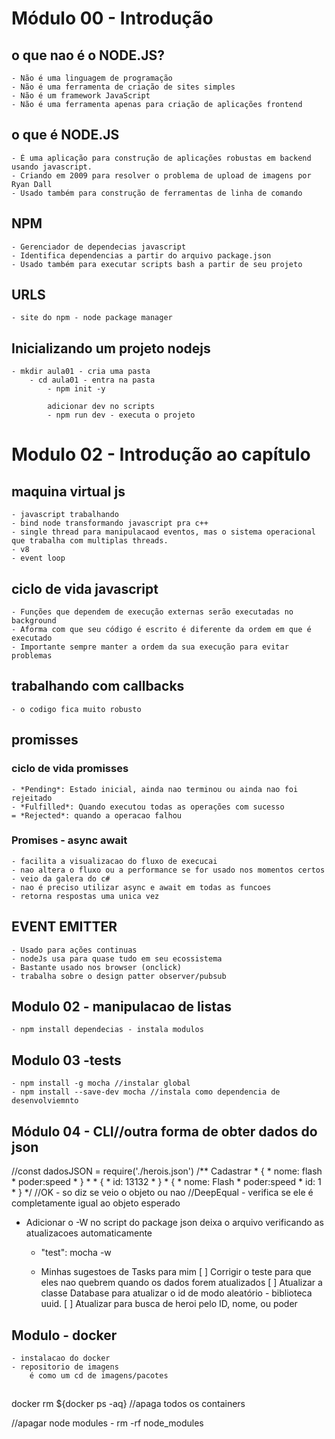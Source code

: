 # Módulo 00 - Introdução

## o que nao é o NODE.JS?
    - Não é uma linguagem de programação
    - Não é uma ferramenta de criação de sites simples
    - Não é um framework JavaScript
    - Não é uma ferramenta apenas para criação de aplicações frontend

## o que é  NODE.JS
    - É uma aplicação para construção de aplicações robustas em backend usando javascript.
    - Criando em 2009 para resolver o problema de upload de imagens por Ryan Dall
    - Usado também para construção de ferramentas de linha de comando 

## NPM
    - Gerenciador de dependecias javascript
    - Identifica dependencias a partir do arquivo package.json
    - Usado também para executar scripts bash a partir de seu projeto


## URLS
    - site do npm - node package manager

## Inicializando um projeto nodejs
    - mkdir aula01 - cria uma pasta
        - cd aula01 - entra na pasta
            - npm init -y

            adicionar dev no scripts
            - npm run dev - executa o projeto

# Modulo 02 - Introdução ao capítulo

## maquina virtual js 
    - javascript trabalhando
    - bind node transformando javascript pra c++
    - single thread para manipulacaod eventos, mas o sistema operacional que trabalha com multiplas threads.
    - v8
    - event loop

## ciclo de vida javascript
    - Funções que dependem de execução externas serão executadas no background
    - Aforma com que seu código é escrito é diferente da ordem em que é executado
    - Importante sempre manter a ordem da sua execução para evitar problemas

## trabalhando com callbacks
    - o codigo fica muito robusto

## promisses

### ciclo de vida promisses
    - *Pending*: Estado inicial, ainda nao terminou ou ainda nao foi rejeitado
    - *Fulfilled*: Quando executou todas as operações com sucesso
    = *Rejected*: quando a operacao falhou

### Promises - async await

    - facilita a visualizacao do fluxo de execucai
    - nao altera o fluxo ou a performance se for usado nos momentos certos
    - veio da galera do c#
    - nao é preciso utilizar async e await em todas as funcoes
    - retorna respostas uma unica vez

## EVENT EMITTER
    - Usado para ações continuas
    - nodeJs usa para quase tudo em seu ecossistema
    - Bastante usado nos browser (onclick)
    - trabalha sobre o design patter observer/pubsub
## Modulo 02 - manipulacao de listas
    - npm install dependecias - instala modulos
    
## Modulo 03 -tests
    - npm install -g mocha //instalar global
    - npm install --save-dev mocha //instala como dependencia de desenvolviemnto

## Módulo 04 - CLI//outra forma de obter dados do json
//const dadosJSON = require('./herois.json')
        /** Cadastrar
         * {
         * nome: flash
         * poder:speed
         * }
         * 
         * {
         * id: 13132
         * }
         * {
         *  nome: Flash
         *  poder:speed
         * id: 1
         * }
         */
         //OK - so diz se veio o objeto ou nao
//DeepEqual - verifica se ele é completamente igual ao objeto esperado

- Adicionar o -W no script do package json deixa o arquivo verificando as atualizacoes automaticamente
    - "test": mocha -w

    - Minhas sugestoes de Tasks para mim
        [ ] Corrigir o teste para que eles nao quebrem quando os dados forem atualizados
        [ ] Atualizar a classe Database para atualizar o id de modo aleatório - biblioteca uuid.
        [ ] Atualizar para busca de heroi pelo ID, nome, ou poder
## Modulo - docker
    - instalacao do docker
    - repositorio de imagens
        é como um cd de imagens/pacotes


##
docker rm ${docker ps -aq} //apaga todos os containers


//apagar node modules - rm -rf node_modules